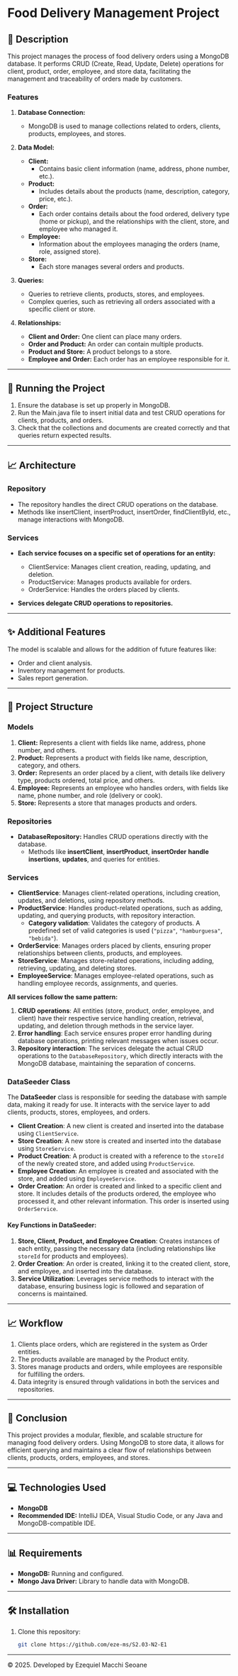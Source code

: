 # Food Delivery Management Project

## 📄 Description
This project manages the process of food delivery orders using a MongoDB database. It performs CRUD (Create, Read, Update, Delete) operations for client, product, order, employee, and store data, facilitating the management and traceability of orders made by customers.

### Features
1. **Database Connection:**
    - MongoDB is used to manage collections related to orders, clients, products, employees, and stores.
2. **Data Model:**
    - **Client:**
        - Contains basic client information (name, address, phone number, etc.).
    - **Product:**
        - Includes details about the products (name, description, category, price, etc.).
    - **Order:**
        - Each order contains details about the food ordered, delivery type (home or pickup), and the relationships with the client, store, and employee who managed it.
    - **Employee:**
        - Information about the employees managing the orders (name, role, assigned store).
    - **Store:**
        - Each store manages several orders and products.
3. **Queries:**
    - Queries to retrieve clients, products, stores, and employees.
    - Complex queries, such as retrieving all orders associated with a specific client or store.

4. **Relationships:**
    - **Client and Order:** One client can place many orders.
    - **Order and Product:** An order can contain multiple products.
    - **Product and Store:** A product belongs to a store.
    - **Employee and Order:** Each order has an employee responsible for it.

---

## 🔧 Running the Project
1. Ensure the database is set up properly in MongoDB.
2. Run the Main.java file to insert initial data and test CRUD operations for clients, products, and orders.
3. Check that the collections and documents are created correctly and that queries return expected results.

---

## 📈 Architecture
### Repository
- The repository handles the direct CRUD operations on the database.
- Methods like insertClient, insertProduct, insertOrder, findClientById, etc., manage interactions with MongoDB.

### Services
- **Each service focuses on a specific set of operations for an entity:**
  - ClientService: Manages client creation, reading, updating, and deletion.
  - ProductService: Manages products available for orders.
  - OrderService: Handles the orders placed by clients.


- **Services delegate CRUD operations to repositories.**

---

## ✨ Additional Features
The model is scalable and allows for the addition of future features like:
- Order and client analysis.
- Inventory management for products.
- Sales report generation.

---

## 📝 Project Structure
### Models
1. **Client:** Represents a client with fields like name, address, phone number, and others.
2. **Product:** Represents a product with fields like name, description, category, and others.
3. **Order:** Represents an order placed by a client, with details like delivery type, products ordered, total price, and others.
4. **Employee:** Represents an employee who handles orders, with fields like name, phone number, and role (delivery or cook).
5. **Store:** Represents a store that manages products and orders.

### Repositories
- **DatabaseRepository:** Handles CRUD operations directly with the database.
  - Methods like **insertClient**, **insertProduct**, **insertOrder** **handle insertions**, **updates**, and queries for entities.

### Services
- **ClientService**: Manages client-related operations, including creation, updates, and deletions, using repository methods.
- **ProductService**: Handles product-related operations, such as adding, updating, and querying products, with repository interaction.
   - **Category validation**: Validates the category of products. A predefined set of valid categories is used (`"pizza"`, `"hamburguesa"`, `"bebida"`).
- **OrderService**: Manages orders placed by clients, ensuring proper relationships between clients, products, and employees.
- **StoreService**: Manages store-related operations, including adding, retrieving, updating, and deleting stores.
- **EmployeeService**: Manages employee-related operations, such as handling employee records, assignments, and queries.

**All services follow the same pattern:**
1. **CRUD operations**: All entities (store, product, order, employee, and client) have their respective service handling creation, retrieval, updating, and deletion through methods in the service layer.
2. **Error handling**: Each service ensures proper error handling during database operations, printing relevant messages when issues occur.
3. **Repository interaction**: The services delegate the actual CRUD operations to the `DatabaseRepository`, which directly interacts with the MongoDB database, maintaining the separation of concerns.



### DataSeeder Class

The **DataSeeder** class is responsible for seeding the database with sample data, making it ready for use. It interacts with the service layer to add clients, products, stores, employees, and orders.

- **Client Creation**: A new client is created and inserted into the database using `ClientService`.
- **Store Creation**: A new store is created and inserted into the database using `StoreService`.
- **Product Creation**: A product is created with a reference to the `storeId` of the newly created store, and added using `ProductService`.
- **Employee Creation**: An employee is created and associated with the store, and added using `EmployeeService`.
- **Order Creation**: An order is created and linked to a specific client and store. It includes details of the products ordered, the employee who processed it, and other relevant information. This order is inserted using `OrderService`.

#### **Key Functions in DataSeeder**:
1. **Store, Client, Product, and Employee Creation**: Creates instances of each entity, passing the necessary data (including relationships like `storeId` for products and employees).
2. **Order Creation**: An order is created, linking it to the created client, store, and employee, and inserted into the database.
3. **Service Utilization**: Leverages service methods to interact with the database, ensuring business logic is followed and separation of concerns is maintained.

---

## 📈 Workflow
1. Clients place orders, which are registered in the system as Order entities.
2. The products available are managed by the Product entity.
3. Stores manage products and orders, while employees are responsible for fulfilling the orders.
4. Data integrity is ensured through validations in both the services and repositories.

---

## 📌 Conclusion
This project provides a modular, flexible, and scalable structure for managing food delivery orders. Using MongoDB to store data, it allows for efficient querying and maintains a clear flow of relationships between clients, products, orders, employees, and stores.

---

## 💻 Technologies Used
- **MongoDB**
- **Recommended IDE:** IntelliJ IDEA, Visual Studio Code, or any Java and MongoDB-compatible IDE.

---

## 📊 Requirements
- **MongoDB:** Running and configured.
- **Mongo Java Driver:** Library to handle data with MongoDB.

---

## 🛠️ Installation
1. Clone this repository:
   ```bash
   git clone https://github.com/eze-ms/S2.03-N2-E1

---

© 2025. Developed by Ezequiel Macchi Seoane
